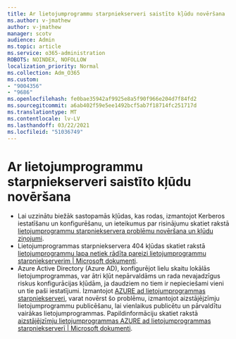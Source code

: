 ```yaml
---
title: Ar lietojumprogrammu starpniekserveri saistīto kļūdu novēršana
ms.author: v-jmathew
author: v-jmathew
manager: scotv
audience: Admin
ms.topic: article
ms.service: o365-administration
ROBOTS: NOINDEX, NOFOLLOW
localization_priority: Normal
ms.collection: Adm_O365
ms.custom:
- "9004356"
- "9686"
ms.openlocfilehash: fe0bae35942af9925e8a5f90f966e204d7f84fd2
ms.sourcegitcommit: a6ab402f59e5ee1492bcf5ab7f18714fc251717d
ms.translationtype: MT
ms.contentlocale: lv-LV
ms.lasthandoff: 03/22/2021
ms.locfileid: "51036749"
---
```

# <a name="troubleshoot-errors-related-to-application-proxy"></a>Ar lietojumprogrammu starpniekserveri saistīto kļūdu novēršana

- Lai uzzinātu biežāk sastopamās kļūdas, kas rodas, izmantojot Kerberos iestatīšanu un konfigurēšanu, un ieteikumus par risinājumu skatiet rakstā [lietojumprogrammu starpniekservera problēmu novēršana un kļūdu ziņojumi](https://docs.microsoft.com/azure/active-directory/manage-apps/application-proxy-troubleshoot#kerberos-errors).
- Lietojumprogrammas starpniekservera 404 kļūdas skatiet rakstā [lietojumprogrammu lapa netiek rādīta pareizi lietojumprogrammu starpniekserverim | Microsoft dokumenti](https://docs.microsoft.com/azure/active-directory/manage-apps/application-proxy-page-appearance-broken-problem).
- Azure Active Directory (Azure AD), konfigurējot lielu skaitu lokālās lietojumprogrammas, var ātri kļūt nepārvaldāms un rada nevajadzīgus riskus konfigurācijas kļūdām, ja daudziem no tiem ir nepieciešami vieni un tie paši iestatījumi. Izmantojot [AZURE ad lietojumprogrammas starpniekserveri](https://docs.microsoft.com/azure/active-directory/manage-apps/application-proxy), varat novērst šo problēmu, izmantojot aizstājējzīmju lietojumprogrammu publicēšanu, lai vienlaikus publicētu un pārvaldītu vairākas lietojumprogrammas. Papildinformāciju skatiet rakstā [aizstājējzīmju lietojumprogrammas AZURE ad lietojumprogrammas starpniekserverī | Microsoft dokumenti](https://docs.microsoft.com/azure/active-directory/manage-apps/application-proxy-wildcard).
